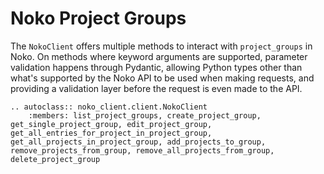 # Noko Project Groups

The `NokoClient` offers multiple methods to interact with `project_groups` in Noko. On methods where keyword arguments are
supported, parameter validation happens through Pydantic, allowing Python types other than what's supported by the Noko
API to be used when making requests, and providing a validation layer before the request is even made to the API.

```{eval-rst}
.. autoclass:: noko_client.client.NokoClient
    :members: list_project_groups, create_project_group, get_single_project_group, edit_project_group, get_all_entries_for_project_in_project_group, get_all_projects_in_project_group, add_projects_to_group, remove_projects_from_group, remove_all_projects_from_group, delete_project_group
```
